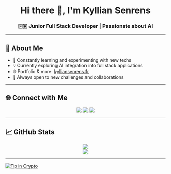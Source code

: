 <h1 align="center">Hi there 👋, I'm Kyllian Senrens</h1>
<h3 align="center">🇫🇷 Junior Full Stack Developer | Passionate about AI</h3>

---

## 💫 About Me
- 🧠 Constantly learning and experimenting with new techs  
- 💡 Currently exploring AI integration into full stack applications  
- 🌐 Portfolio & more: [kylliansenrens.fr](https://kylliansenrens.fr)  
- 🎯 Always open to new challenges and collaborations  

---

## 🌐 Connect with Me
<p align="center">
  <a href="https://www.linkedin.com/in/kylliansenrens" target="_blank">
    <img src="https://img.shields.io/badge/LinkedIn-%230077B5.svg?style=for-the-badge&logo=linkedin&logoColor=white" />
  </a>
  <a href="https://x.com/ks_nsx" target="_blank">
    <img src="https://img.shields.io/badge/X-%23000000.svg?style=for-the-badge&logo=X&logoColor=white" />
  </a>
  <a href="mailto:kylliansenrens3004@gmail.com">
    <img src="https://img.shields.io/badge/Gmail-%23D14836.svg?style=for-the-badge&logo=gmail&logoColor=white" />
  </a>
</p>

---

## 📈 GitHub Stats
<p align="center">
  <img src="https://nirzak-streak-stats.vercel.app/?user=Neysixx&theme=darcula&hide_border=false" />
  <br />
  <img src="https://github-readme-stats.vercel.app/api/top-langs/?username=Neysixx&theme=darcula&hide_border=false&include_all_commits=true&count_private=true&layout=compact" />
</p>

---

[![Tip in Crypto](https://tip.md/badge.svg)](https://tip.md/Neysixx)
